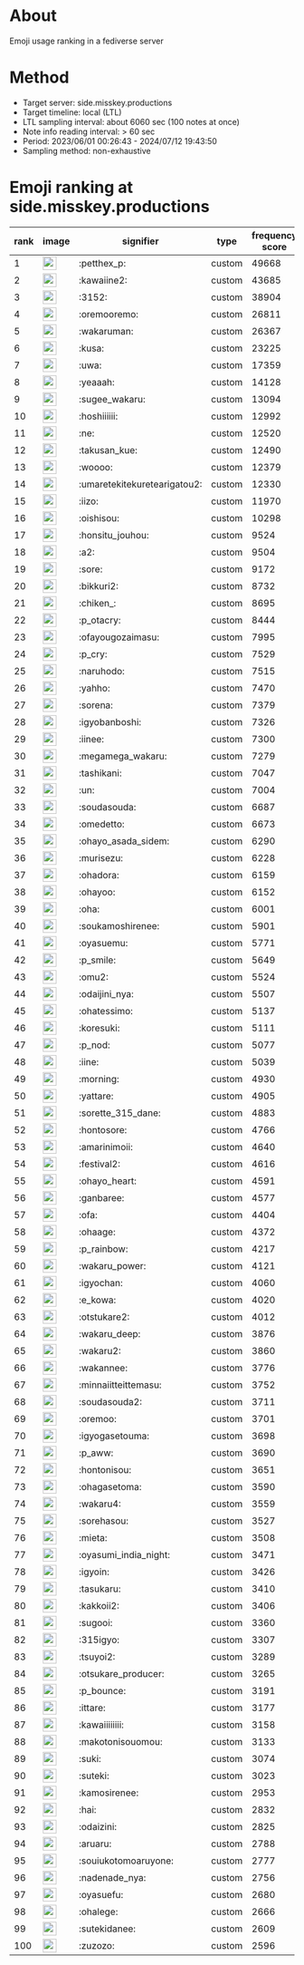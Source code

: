 # About
Emoji usage ranking in a fediverse server

# Method
- Target server: side.misskey.productions
- Target timeline: local (LTL)
- LTL sampling interval: about 6060 sec (100 notes at once)
- Note info reading interval: > 60 sec
- Period: 2023/06/01 00:26:43 - 2024/07/12 19:43:50 
- Sampling method: non-exhaustive

# Emoji ranking at side.misskey.productions

|rank|image|signifier|type|frequency score|
|----|----|----|----|----|
|1|<img height="24" src="https://side.misskey.productions/emoji/petthex_p.webp">|:petthex_p:|custom|49668|
|2|<img height="24" src="https://side.misskey.productions/emoji/kawaiine2.webp">|:kawaiine2:|custom|43685|
|3|<img height="24" src="https://side.misskey.productions/emoji/3152.webp">|:3152:|custom|38904|
|4|<img height="24" src="https://side.misskey.productions/emoji/oremooremo.webp">|:oremooremo:|custom|26811|
|5|<img height="24" src="https://side.misskey.productions/emoji/wakaruman.webp">|:wakaruman:|custom|26367|
|6|<img height="24" src="https://side.misskey.productions/emoji/kusa.webp">|:kusa:|custom|23225|
|7|<img height="24" src="https://side.misskey.productions/emoji/uwa.webp">|:uwa:|custom|17359|
|8|<img height="24" src="https://side.misskey.productions/emoji/yeaaah.webp">|:yeaaah:|custom|14128|
|9|<img height="24" src="https://side.misskey.productions/emoji/sugee_wakaru.webp">|:sugee_wakaru:|custom|13094|
|10|<img height="24" src="https://side.misskey.productions/emoji/hoshiiiiii.webp">|:hoshiiiiii:|custom|12992|
|11|<img height="24" src="https://side.misskey.productions/emoji/ne.webp">|:ne:|custom|12520|
|12|<img height="24" src="https://side.misskey.productions/emoji/takusan_kue.webp">|:takusan_kue:|custom|12490|
|13|<img height="24" src="https://side.misskey.productions/emoji/woooo.webp">|:woooo:|custom|12379|
|14|<img height="24" src="https://side.misskey.productions/emoji/umaretekitekuretearigatou2.webp">|:umaretekitekuretearigatou2:|custom|12330|
|15|<img height="24" src="https://side.misskey.productions/emoji/iizo.webp">|:iizo:|custom|11970|
|16|<img height="24" src="https://side.misskey.productions/emoji/oishisou.webp">|:oishisou:|custom|10298|
|17|<img height="24" src="https://side.misskey.productions/emoji/honsitu_jouhou.webp">|:honsitu_jouhou:|custom|9524|
|18|<img height="24" src="https://side.misskey.productions/emoji/a2.webp">|:a2:|custom|9504|
|19|<img height="24" src="https://side.misskey.productions/emoji/sore.webp">|:sore:|custom|9172|
|20|<img height="24" src="https://side.misskey.productions/emoji/bikkuri2.webp">|:bikkuri2:|custom|8732|
|21|<img height="24" src="https://side.misskey.productions/emoji/chiken_.webp">|:chiken_:|custom|8695|
|22|<img height="24" src="https://side.misskey.productions/emoji/p_otacry.webp">|:p_otacry:|custom|8444|
|23|<img height="24" src="https://side.misskey.productions/emoji/ofayougozaimasu.webp">|:ofayougozaimasu:|custom|7995|
|24|<img height="24" src="https://side.misskey.productions/emoji/p_cry.webp">|:p_cry:|custom|7529|
|25|<img height="24" src="https://side.misskey.productions/emoji/naruhodo.webp">|:naruhodo:|custom|7515|
|26|<img height="24" src="https://side.misskey.productions/emoji/yahho.webp">|:yahho:|custom|7470|
|27|<img height="24" src="https://side.misskey.productions/emoji/sorena.webp">|:sorena:|custom|7379|
|28|<img height="24" src="https://side.misskey.productions/emoji/igyobanboshi.webp">|:igyobanboshi:|custom|7326|
|29|<img height="24" src="https://side.misskey.productions/emoji/iinee.webp">|:iinee:|custom|7300|
|30|<img height="24" src="https://side.misskey.productions/emoji/megamega_wakaru.webp">|:megamega_wakaru:|custom|7279|
|31|<img height="24" src="https://side.misskey.productions/emoji/tashikani.webp">|:tashikani:|custom|7047|
|32|<img height="24" src="https://side.misskey.productions/emoji/un.webp">|:un:|custom|7004|
|33|<img height="24" src="https://side.misskey.productions/emoji/soudasouda.webp">|:soudasouda:|custom|6687|
|34|<img height="24" src="https://side.misskey.productions/emoji/omedetto.webp">|:omedetto:|custom|6673|
|35|<img height="24" src="https://side.misskey.productions/emoji/ohayo_asada_sidem.webp">|:ohayo_asada_sidem:|custom|6290|
|36|<img height="24" src="https://side.misskey.productions/emoji/murisezu.webp">|:murisezu:|custom|6228|
|37|<img height="24" src="https://side.misskey.productions/emoji/ohadora.webp">|:ohadora:|custom|6159|
|38|<img height="24" src="https://side.misskey.productions/emoji/ohayoo.webp">|:ohayoo:|custom|6152|
|39|<img height="24" src="https://side.misskey.productions/emoji/oha.webp">|:oha:|custom|6001|
|40|<img height="24" src="https://side.misskey.productions/emoji/soukamoshirenee.webp">|:soukamoshirenee:|custom|5901|
|41|<img height="24" src="https://side.misskey.productions/emoji/oyasuemu.webp">|:oyasuemu:|custom|5771|
|42|<img height="24" src="https://side.misskey.productions/emoji/p_smile.webp">|:p_smile:|custom|5649|
|43|<img height="24" src="https://side.misskey.productions/emoji/omu2.webp">|:omu2:|custom|5524|
|44|<img height="24" src="https://side.misskey.productions/emoji/odaijini_nya.webp">|:odaijini_nya:|custom|5507|
|45|<img height="24" src="https://side.misskey.productions/emoji/ohatessimo.webp">|:ohatessimo:|custom|5137|
|46|<img height="24" src="https://side.misskey.productions/emoji/koresuki.webp">|:koresuki:|custom|5111|
|47|<img height="24" src="https://side.misskey.productions/emoji/p_nod.webp">|:p_nod:|custom|5077|
|48|<img height="24" src="https://side.misskey.productions/emoji/iine.webp">|:iine:|custom|5039|
|49|<img height="24" src="https://side.misskey.productions/emoji/morning.webp">|:morning:|custom|4930|
|50|<img height="24" src="https://side.misskey.productions/emoji/yattare.webp">|:yattare:|custom|4905|
|51|<img height="24" src="https://side.misskey.productions/emoji/sorette_315_dane.webp">|:sorette_315_dane:|custom|4883|
|52|<img height="24" src="https://side.misskey.productions/emoji/hontosore.webp">|:hontosore:|custom|4766|
|53|<img height="24" src="https://side.misskey.productions/emoji/amarinimoii.webp">|:amarinimoii:|custom|4640|
|54|<img height="24" src="https://side.misskey.productions/emoji/festival2.webp">|:festival2:|custom|4616|
|55|<img height="24" src="https://side.misskey.productions/emoji/ohayo_heart.webp">|:ohayo_heart:|custom|4591|
|56|<img height="24" src="https://side.misskey.productions/emoji/ganbaree.webp">|:ganbaree:|custom|4577|
|57|<img height="24" src="https://side.misskey.productions/emoji/ofa.webp">|:ofa:|custom|4404|
|58|<img height="24" src="https://side.misskey.productions/emoji/ohaage.webp">|:ohaage:|custom|4372|
|59|<img height="24" src="https://side.misskey.productions/emoji/p_rainbow.webp">|:p_rainbow:|custom|4217|
|60|<img height="24" src="https://side.misskey.productions/emoji/wakaru_power.webp">|:wakaru_power:|custom|4121|
|61|<img height="24" src="https://side.misskey.productions/emoji/igyochan.webp">|:igyochan:|custom|4060|
|62|<img height="24" src="https://side.misskey.productions/emoji/e_kowa.webp">|:e_kowa:|custom|4020|
|63|<img height="24" src="https://side.misskey.productions/emoji/otstukare2.webp">|:otstukare2:|custom|4012|
|64|<img height="24" src="https://side.misskey.productions/emoji/wakaru_deep.webp">|:wakaru_deep:|custom|3876|
|65|<img height="24" src="https://side.misskey.productions/emoji/wakaru2.webp">|:wakaru2:|custom|3860|
|66|<img height="24" src="https://side.misskey.productions/emoji/wakannee.webp">|:wakannee:|custom|3776|
|67|<img height="24" src="https://side.misskey.productions/emoji/minnaiitteittemasu.webp">|:minnaiitteittemasu:|custom|3752|
|68|<img height="24" src="https://side.misskey.productions/emoji/soudasouda2.webp">|:soudasouda2:|custom|3711|
|69|<img height="24" src="https://side.misskey.productions/emoji/oremoo.webp">|:oremoo:|custom|3701|
|70|<img height="24" src="https://side.misskey.productions/emoji/igyogasetouma.webp">|:igyogasetouma:|custom|3698|
|71|<img height="24" src="https://side.misskey.productions/emoji/p_aww.webp">|:p_aww:|custom|3690|
|72|<img height="24" src="https://side.misskey.productions/emoji/hontonisou.webp">|:hontonisou:|custom|3651|
|73|<img height="24" src="https://side.misskey.productions/emoji/ohagasetoma.webp">|:ohagasetoma:|custom|3590|
|74|<img height="24" src="https://side.misskey.productions/emoji/wakaru4.webp">|:wakaru4:|custom|3559|
|75|<img height="24" src="https://side.misskey.productions/emoji/sorehasou.webp">|:sorehasou:|custom|3527|
|76|<img height="24" src="https://side.misskey.productions/emoji/mieta.webp">|:mieta:|custom|3508|
|77|<img height="24" src="https://side.misskey.productions/emoji/oyasumi_india_night.webp">|:oyasumi_india_night:|custom|3471|
|78|<img height="24" src="https://side.misskey.productions/emoji/igyoin.webp">|:igyoin:|custom|3426|
|79|<img height="24" src="https://side.misskey.productions/emoji/tasukaru.webp">|:tasukaru:|custom|3410|
|80|<img height="24" src="https://side.misskey.productions/emoji/kakkoii2.webp">|:kakkoii2:|custom|3406|
|81|<img height="24" src="https://side.misskey.productions/emoji/sugooi.webp">|:sugooi:|custom|3360|
|82|<img height="24" src="https://side.misskey.productions/emoji/315igyo.webp">|:315igyo:|custom|3307|
|83|<img height="24" src="https://side.misskey.productions/emoji/tsuyoi2.webp">|:tsuyoi2:|custom|3289|
|84|<img height="24" src="https://side.misskey.productions/emoji/otsukare_producer.webp">|:otsukare_producer:|custom|3265|
|85|<img height="24" src="https://side.misskey.productions/emoji/p_bounce.webp">|:p_bounce:|custom|3191|
|86|<img height="24" src="https://side.misskey.productions/emoji/ittare.webp">|:ittare:|custom|3177|
|87|<img height="24" src="https://side.misskey.productions/emoji/kawaiiiiiiii.webp">|:kawaiiiiiiii:|custom|3158|
|88|<img height="24" src="https://side.misskey.productions/emoji/makotonisouomou.webp">|:makotonisouomou:|custom|3133|
|89|<img height="24" src="https://side.misskey.productions/emoji/suki.webp">|:suki:|custom|3074|
|90|<img height="24" src="https://side.misskey.productions/emoji/suteki.webp">|:suteki:|custom|3023|
|91|<img height="24" src="https://side.misskey.productions/emoji/kamosirenee.webp">|:kamosirenee:|custom|2953|
|92|<img height="24" src="https://side.misskey.productions/emoji/hai.webp">|:hai:|custom|2832|
|93|<img height="24" src="https://side.misskey.productions/emoji/odaizini.webp">|:odaizini:|custom|2825|
|94|<img height="24" src="https://side.misskey.productions/emoji/aruaru.webp">|:aruaru:|custom|2788|
|95|<img height="24" src="https://side.misskey.productions/emoji/souiukotomoaruyone.webp">|:souiukotomoaruyone:|custom|2777|
|96|<img height="24" src="https://side.misskey.productions/emoji/nadenade_nya.webp">|:nadenade_nya:|custom|2756|
|97|<img height="24" src="https://side.misskey.productions/emoji/oyasuefu.webp">|:oyasuefu:|custom|2680|
|98|<img height="24" src="https://side.misskey.productions/emoji/ohalege.webp">|:ohalege:|custom|2666|
|99|<img height="24" src="https://side.misskey.productions/emoji/sutekidanee.webp">|:sutekidanee:|custom|2609|
|100|<img height="24" src="https://side.misskey.productions/emoji/zuzozo.webp">|:zuzozo:|custom|2596|
